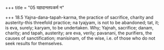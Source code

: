 +++
title = "05 यज्ञदानतपःकर्म न"

+++
18.5 Yajna-dana-tapah-karma, the practice of sacrifice, charity and
austerity-this threefold practice; na tyajyam, is not to be abandoned;
tat, it; is eva, surely; karyam, to be undertaken. Why; Yajnah,
sacrifice; danam, charity; and tapah, austerity; are eva, verily;
pavanani, the purifiers, the causes of sanctification; manisinam, of the
wise, i.e. of those who do not seek results for themselves.
